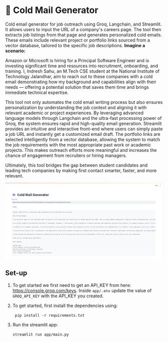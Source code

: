 # 📧 Cold Mail Generator
Cold email generator for job outreach using Groq, Langchain, and Streamlit.
It allows users to input the URL of a company's careers page. The tool then extracts job listings from that page and generates personalized cold emails. These emails include relevant project or portfolio links sourced from a vector database, tailored to the specific job descriptions.
**Imagine a scenario:**

Amazon or Microsoft is hiring for a Principal Software Engineer and is investing significant time and resources into recruitment, onboarding, and training.
I, Indresh Sahu, an M.Tech CSE student at the National Institute of Technology Jalandhar, aim to reach out to these companies with a cold email demonstrating how my background and capabilities align with their needs — offering a potential solution that saves them time and brings immediate technical expertise.

This tool not only automates the cold email writing process but also ensures personalization by understanding the job context and aligning it with relevant academic or project experiences.
By leveraging advanced language models through Langchain and the ultra-fast processing power of Groq, the system ensures rapid and high-quality email generation.
Streamlit provides an intuitive and interactive front-end where users can simply paste a job URL and instantly get a customized email draft.
The portfolio links are selected intelligently from a vector database, allowing the system to match the job requirements with the most appropriate past work or academic projects.
This makes outreach efforts more meaningful and increases the chance of engagement from recruiters or hiring managers.

Ultimately, this tool bridges the gap between student candidates and leading tech companies by making first contact smarter, faster, and more relevant.

![img.png](imgs/img.png)

## Set-up
1. To get started we first need to get an API_KEY from here: https://console.groq.com/keys. Inside `app/.env` update the value of `GROQ_API_KEY` with the API_KEY you created. 


2. To get started, first install the dependencies using:
    ```commandline
     pip install -r requirements.txt
    ```
   
3. Run the streamlit app:
   ```commandline
   streamlit run app/main.py
   ```
   
